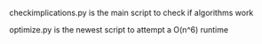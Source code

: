checkimplications.py is the main script to check if algorithms work

optimize.py is the newest script to attempt a O(n^6) runtime
